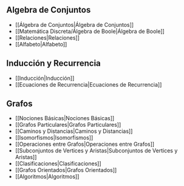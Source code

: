 ## Algebra de Conjuntos

- [[Álgebra de Conjuntos|Álgebra de Conjuntos]]
- [[Matemática Discreta/Álgebra de Boole|Álgebra de Boole]]
- [[Relaciones|Relaciones]]
- [[Alfabeto|Alfabeto]]
## Inducción y Recurrencia

- [[Inducción|Inducción]]
- [[Ecuaciones de Recurrencia|Ecuaciones de Recurrencia]]
## Grafos

- [[Nociones Básicas|Nociones Básicas]]
- [[Grafos Particulares|Grafos Particulares]]
- [[Caminos y Distancias|Caminos y Distancias]]
- [[Isomorfismos|Isomorfismos]]
- [[Operaciones entre Grafos|Operaciones entre Grafos]]
- [[Subconjuntos de Vertices y Aristas|Subconjuntos de Vertices y Aristas]]
- [[Clasificaciones|Clasificaciones]]
- [[Grafos Orientados|Grafos Orientados]]
- [[Algoritmos|Algoritmos]]
